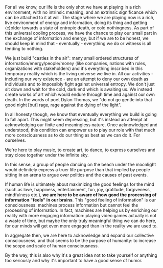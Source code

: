 For all we know, our life is the only shot we have at playing in a rich environment, with no intrinsic meaning, and an extrinsic significance which can be attached to it at will.
The stage where we are playing now is a rich, live environment of energy and information, doing its thing and getting (c)older towards a state of entropic death, or cold nothingness.
As part of this universal cooling process, we have the chance to play our small part in the exchange of information and energy; but if we are to be honest, we should keep in mind that - eventually - everything we do or witness is all tending to nothing.

We just build "castles in the air": many small ordered structures of information/energy/people/money (like companies, nations with rules, organizations with stakeholders) and it's everything inscribed in this temporary reality which is the living universe we live in.
All our activities - including our very existence - are an attempt to deny our own death as individuals and to impossibly fight against universal entropy.
We don't just sit down and wait for the cold, dark end which is awaiting us.
We instead create works of art which would endure through time and against our own death.
In the words of poet Dylan Thomas, we "do not go gentle into that good night [but] rage, rage against the dying of the light".

In all honesty though, we know that eventually everything we build is going to fall apart.
This might seem depressing, but it's instead an attempt at acknowledging our finite and meaningless nature.
Once acknowledged and understood, this condition can empower us to play our role with that much more consciousness as to do our thing as best as we can do it. For ourselves.

We're here to play music, to create art, to dance, to express ourselves and stay close together under the infinite sky.

In this sense, a group of people dancing on the beach under the moonlight would definitely express a truer life purpose than that implied by people sitting in an arena to argue over politics and the causes of past events.

If human life is ultimately about maximizing the good feelings for the mind (such as love, happiness, entertainment, fun, joy, gratitude, forgiveness, mindfulness etc.), **we are here to be aware of how good the processing of information "feels" in our brains**.
This "good feeling of information" is our consciousness: machines process information but cannot feel the processing of information.
In fact, machines are helping us by enriching our reality with more engaging information: playing video games actually is not a waste of time, but maybe the only truly meaningful thing we can do here, for our minds will get even more engaged than in the reality we are used to.

In aggregate then, we are here to acknowledge and expand our collective consciousness, and that seems to be the purpose of humanity: to increase the scope and scale of human consciousness.

By the way, this is also why it's a great idea not to take yourself or anything too seriously and why it's important to have a good sense of humor.
